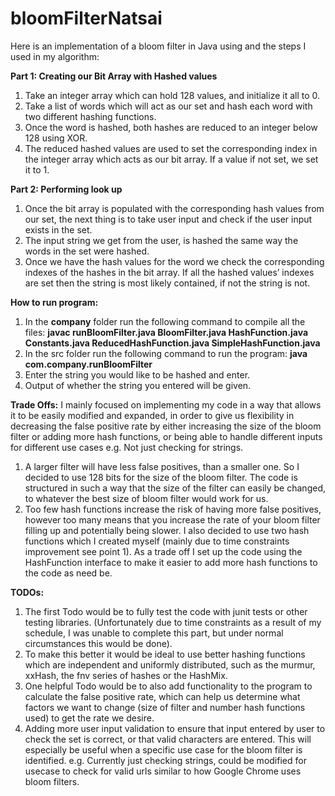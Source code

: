 # bloomFilterNatsai

Here is an implementation of a bloom filter in Java using and the steps I used in my algorithm:

**Part 1: Creating our Bit Array with Hashed values**
1. Take an integer array which can hold 128 values, and initialize it all to 0. 
2. Take a list of words which will act as our set and hash each word with two different hashing functions. 
3. Once the word is hashed, both hashes are reduced to an integer below 128 using XOR. 
4. The reduced hashed values are used to set the corresponding index in the integer array which acts as our bit array. If a value if not set, we set it to 1.

**Part 2: Performing look up**
1. Once the bit array is populated with the corresponding hash values from our set, the next thing is to take user input and check if the user input exists in the set. 
2. The input string we get from the user, is hashed the same way the words in the set were hashed. 
3. Once we have the hash values for the word we check the corresponding indexes of the hashes in the bit array. If all the hashed values’ indexes are set then the string is most likely contained, if not the string is not.

**How to run program:**
1. In the **company** folder run the following command to compile all the files:
   **javac runBloomFilter.java BloomFilter.java HashFunction.java Constants.java ReducedHashFunction.java SimpleHashFunction.java**
2. In the src folder run the following command to run the program:
   **java com.company.runBloomFilter**
3. Enter the string you would like to be hashed and enter. 
4. Output of whether the string you entered will be given.

**Trade Offs:**
I mainly focused on implementing my code in a way that allows it to be easily modified and expanded, in order to give us flexibility in decreasing the false positive rate by either increasing the size of the bloom filter or adding more hash functions, or being able to handle different inputs for different use cases e.g. Not just checking for strings.
1. A larger filter will have less false positives, than a smaller one. So I decided to use 128 bits for the size of the bloom filter. The code is structured in such a way that the size of the filter can easily be changed, to whatever the best size of bloom filter would work for us. 
2. Too few hash functions increase the risk of having more false positives, however too many means that you increase the rate of your bloom filter filling up and potentially being slower. I also decided to use two hash functions which I created myself (mainly due to time constraints improvement see point 1). As a trade off I set up the code using the HashFunction interface to make it easier to add more hash functions to the code as need be. 


**TODOs:**
1. The first Todo would be to fully test the code with junit tests or other testing libraries. (Unfortunately due to time constraints as a result of my schedule, I was unable to complete this part, but under normal circumstances this would be done). 
2. To make this better it would be ideal to use better hashing functions which are independent and uniformly distributed, such as the murmur, xxHash, the fnv series of hashes or the HashMix. 
3. One helpful Todo would be to also add functionality to the program to calculate the false positive rate, which can help us determine what factors we want to change (size of filter and number hash functions used) to get the rate we desire. 
4. Adding more user input validation to ensure that input entered by user to check the set is correct, or that valid characters are entered. This will especially be useful when a specific use case for the bloom filter is identified. e.g. Currently just checking strings, could be modified for usecase to check for valid urls similar to how Google Chrome uses bloom filters.

